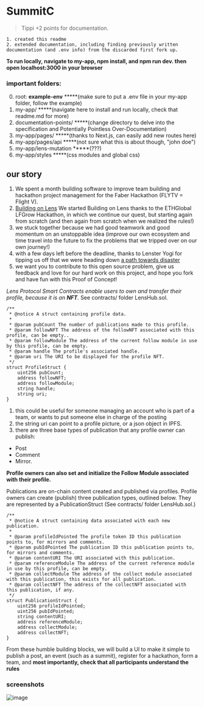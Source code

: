 # SummitC
> Tippi +2 points for documentation.

    1. created this readme
    2. extended documentation, including finding previously written documentation (and .env info) from the discarded first fork up.

**To run locally, navigate to my-app, npm install, and npm run dev. then open localhost:3000 in your browser**

### important folders:

0. root: **example-env** \*\*\*\*\*(make sure to put a .env file in your my-app folder, follow the example)
1. my-app/ \*\*\*\*\*(navigate here to install and run locally, check that readme.md for more)
2. documentation-points/ \*\*\*\*\*(change directory to delve into the specification and Potentially Pointless Over-Documentation)
3. my-app/pages/ \*\*\*\*\*(thanks to Next.js, can easily add new routes here)
4. my-app/pages/api \*\*\*\*\*(not sure what this is about though, "john doe")
5. my-app/lens-mutation \*\*\*\*\*(???)
6. my-app/styles \*\*\*\*\*(css modules and global css)

## our story

1. We spent a month building software to improve team building and hackathon project management for the Faber Hackathon (FLYTV = Flight V).
1. [Building on Lens](https://www.youtube.com/watch?v=2ex8Ns4MzZk) We started Building on Lens thanks to the ETHGlobal LFGrow Hackathon, in which we continue our quest, but starting again from scratch (and then again from scratch when we realized the rules!)
1. we stuck together because we had good teamwork and good momentum on an unstoppable idea (improve our own ecosystem and time travel into the future to fix the problems that we tripped over on our own journey!)
1. with a few days left before the deadline, thanks to Lenster Yogi for tipping us off that we were heading down [a path towards disaster](https://github.com/leelakrishnan/SummitCenter)
1. we want you to contribute to this open source problem, give us feedback and love for our hard work on this project, and hope you fork and have fun with this Proof of Concept!

_Lens Protocol Smart Contracts enable users to own and transfer their profile, because it is an **NFT**._ See contracts/ folder LensHub.sol.

```solidity
/**
 * @notice A struct containing profile data.
 *
 * @param pubCount The number of publications made to this profile.
 * @param followNFT The address of the followNFT associated with this profile, can be empty..
 * @param followModule The address of the current follow module in use by this profile, can be empty.
 * @param handle The profile's associated handle.
 * @param uri The URI to be displayed for the profile NFT.
 */
struct ProfileStruct {
    uint256 pubCount;
    address followNFT;
    address followModule;
    string handle;
    string uri;
}
```

1. this could be useful for someone managing an account who is part of a team, or wants to put someone else in charge of the posting
2. the string uri can point to a profile picture, or a json object in IPFS.
3. there are three base types of publication that any profile owner can publish:

- Post
- Comment
- Mirror.

**Profile owners can also set and initialize the Follow Module associated with their profile.**

Publications are on-chain content created and published via profiles. Profile owners can create (publish) three publication types, outlined below. They are represented by a PublicationStruct (See contracts/ folder LensHub.sol.)

```solidity
/**
 * @notice A struct containing data associated with each new publication.
 *
 * @param profileIdPointed The profile token ID this publication points to, for mirrors and comments.
 * @param pubIdPointed The publication ID this publication points to, for mirrors and comments.
 * @param contentURI The URI associated with this publication.
 * @param referenceModule The address of the current reference module in use by this profile, can be empty.
 * @param collectModule The address of the collect module associated with this publication, this exists for all publication.
 * @param collectNFT The address of the collectNFT associated with this publication, if any.
 */
struct PublicationStruct {
    uint256 profileIdPointed;
    uint256 pubIdPointed;
    string contentURI;
    address referenceModule;
    address collectModule;
    address collectNFT;
}
```

From these humble building blocks, we will build a UI to make it simple to publish a post, an event (such as a summit), register for a hackathon, form a team, and **most importantly, check that all participants understand the rules**

### screenshots

![image](https://user-images.githubusercontent.com/62179036/160152530-410488c7-e6e4-4129-9073-a281b30e72be.png)
